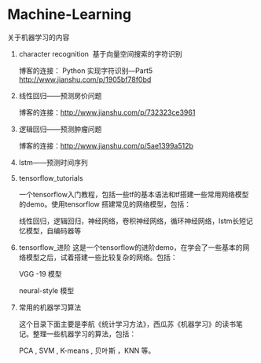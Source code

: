 ﻿# Machine-Learning
关于机器学习的内容 
1. character recognition  基于向量空间搜索的字符识别

    博客的连接：
Python 实现字符识别—Part5
http://www.jianshu.com/p/1905bf78f0bd

2. 线性回归——预测房价问题

    博客的连接：http://www.jianshu.com/p/732323ce3961

3. 逻辑回归——预测肿瘤问题

    博客的连接：http://www.jianshu.com/p/5ae1399a512b

4. lstm——预测时间序列


5. tensorflow_tutorials

    一个tensorflow入门教程，包括一些tf的基本语法和tf搭建一些常用网络模型的demo。使用tensorflow 搭建常见的网络模型，包括：

    线性回归，逻辑回归，神经网络，卷积神经网络，循环神经网络，lstm长短记忆模型，自编码器等


6. tensorflow_进阶
    这是一个tensorflow的进阶demo，在学会了一些基本的网络模型之后，试着搭建一些比较复杂的网络。包括：

    VGG -19 模型
    
    neural-style 模型

7. 常用的机器学习算法

    这个目录下面主要是李航《统计学习方法》，西瓜苏《机器学习》的读书笔记。整理一些机器学习的算法，包括：

    PCA , SVM , K-means , 贝叶斯 ，KNN 等。




    